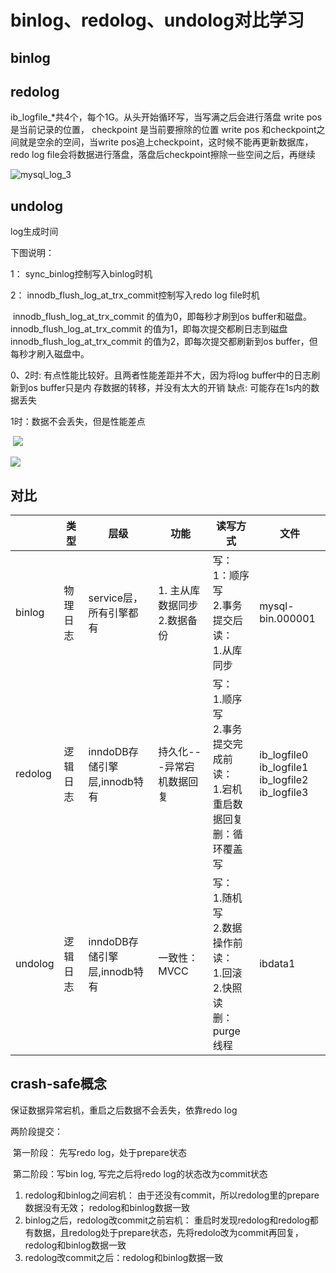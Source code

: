 # binlog、redolog、undolog对比学习

## binlog



## redolog

ib_logfile_*共4个，每个1G。从头开始循环写，当写满之后会进行落盘
write pos 是当前记录的位置，
checkpoint 是当前要擦除的位置
write pos 和checkpoint之间就是空余的空间，当write pos追上checkpoint，这时候不能再更新数据库，redo log file会将数据进行落盘，落盘后checkpoint擦除一些空间之后，再继续

![mysql_log_3](D:\project\huan415\http\JavaYang\mysql\images\mysql_log_3.jpg)

## undolog





log生成时间

下图说明：

1： sync_binlog控制写入binlog时机



2： innodb_flush_log_at_trx_commit控制写入redo log file时机

​       innodb_flush_log_at_trx_commit 的值为0，即每秒才刷到os buffer和磁盘。      
​       innodb_flush_log_at_trx_commit 的值为1，即每次提交都刷日志到磁盘
​       innodb_flush_log_at_trx_commit 的值为2，即每次提交都刷新到os buffer，但每秒才刷入磁盘中。

0、2时:  有点性能比较好。且两者性能差距并不大，因为将log buffer中的日志刷新到os buffer只是内        存数据的转移，并没有太大的开销
              缺点: 可能存在1s内的数据丢失

1时：数据不会丢失，但是性能差点

​      ![](D:\project\huan415\http\JavaYang\mysql\images\mysql_log_2.jpg)

![](D:\project\huan415\http\JavaYang\mysql\visio\mysql_log.jpg)



## 对比

|         | 类型     | 层级                         | 功能                              | 读写方式                                                     | 文件                                                         |
| ------- | -------- | ---------------------------- | --------------------------------- | ------------------------------------------------------------ | ------------------------------------------------------------ |
| binlog  | 物理日志 | service层，所有引擎都有      | 1. 主从库数据同步<br />2.数据备份 | 写：<br />1：顺序写<br />2.事务提交后<br />读：<br />1.从库同步 | mysql-bin.000001                                             |
| redolog | 逻辑日志 | inndoDB存储引擎层,innodb特有 | 持久化---异常宕机数据回复         | 写：<br />1.顺序写<br />2.事务提交完成前<br />读：<br />1.宕机重启数据回复<br />删：循环覆盖写 | ib_logfile0<br />ib_logfile1<br />ib_logfile2<br />ib_logfile3 |
| undolog | 逻辑日志 | inndoDB存储引擎层,innodb特有 | 一致性：MVCC                      | 写：<br />1.随机写<br />2.数据操作前<br />读：<br />1.回滚<br />2.快照读<br />删：purge线程 | ibdata1                                                      |



## crash-safe概念

   保证数据异常宕机，重启之后数据不会丢失，依靠redo log

   两阶段提交：

​           第一阶段： 先写redo log，处于prepare状态

​            第二阶段：写bin log, 写完之后将redo log的状态改为commit状态

1. redolog和binlog之间宕机： 由于还没有commit，所以redolog里的prepare数据没有无效； 
                                                      redolog和binlog数据一致
2. binlog之后，redolog改commit之前宕机： 重启时发现redolog和redolog都有数据，且redolog处于prepare状态，先将redolo改为commit再回复，redolog和binlog数据一致
3. redolog改commit之后：redolog和binlog数据一致